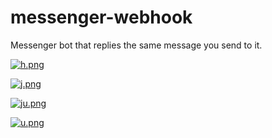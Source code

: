 # messenger-webhook

Messenger bot that replies the same message you send to it.

[![h.png](https://i.postimg.cc/pd416Fvg/h.png)](https://postimg.cc/xkGRkqcR)

[![j.png](https://i.postimg.cc/3RGb5xJW/j.png)](https://postimg.cc/8J1bLDvV)

[![ju.png](https://i.postimg.cc/fRHPYPrW/ju.png)](https://postimg.cc/yDZnHLK2)

[![u.png](https://i.postimg.cc/bvsBgR7x/u.png)](https://postimg.cc/qtHwM2Mq)
